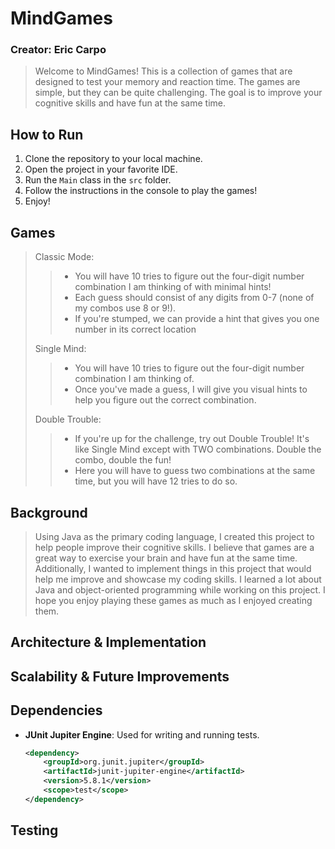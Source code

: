 # MindGames
### Creator: Eric Carpo

> Welcome to MindGames! This is a collection of games that are designed to test your memory and reaction time. 
> The games are simple, but they can be quite challenging. The goal is to improve your cognitive skills and have fun at the same time.
>
## How to Run

1. Clone the repository to your local machine.
2. Open the project in your favorite IDE.
3. Run the `Main` class in the `src` folder.
4. Follow the instructions in the console to play the games!
5. Enjoy!

## Games
>Classic Mode:
>> - You will have 10 tries to figure out the four-digit number combination I am thinking of with minimal hints! 
>> - Each guess should consist of any digits from 0-7 (none of my combos use 8 or 9!).
>> - If you're stumped, we can provide a hint that gives you one number in its correct location
> 
>Single Mind:
>> - You will have 10 tries to figure out the four-digit number combination I am thinking of. 
>> - Once you've made a guess, I will give you visual hints to help you figure out the correct combination.
>
>Double Trouble:
>> - If you're up for the challenge, try out Double Trouble! It's like Single Mind except with TWO combinations. Double the combo, double the fun! 
>> - Here you will have to guess two combinations at the same time, but you will have 12 tries to do so.

## Background
> Using Java as the primary coding language, I created this project to help people improve their cognitive skills. I believe that games are a great way to exercise your brain and have fun at the same time. 
> Additionally, I wanted to implement things in this project that would help me improve and showcase my coding skills. I learned a lot about Java and object-oriented programming while working on this project. I hope you enjoy playing these games as much as I enjoyed creating them.

## Architecture & Implementation

## Scalability & Future Improvements

## Dependencies
- **JUnit Jupiter Engine**: Used for writing and running tests.
  ```xml
  <dependency>
      <groupId>org.junit.jupiter</groupId>
      <artifactId>junit-jupiter-engine</artifactId>
      <version>5.8.1</version>
      <scope>test</scope>
  </dependency>
  
## Testing
